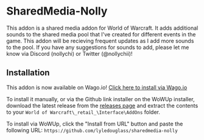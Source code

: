 # SharedMedia-Nolly

This addon is a shared media addon for World of Warcraft. It adds additional
sounds to the shared media pool that I've created for different events in the
game. This addon will be recieving frequent updates as I add more sounds to the
pool. If you have any suggestions for sounds to add, please let me know via
Discord (nollychi) or Twitter (@nollychii)!

## Installation

This addon is now available on Wago.io! [Click here to install via Wago.io](https://addons.wago.io/addons/sharedmedia-nolly)

To install it manually, or via the Github link installer on the WoWUp installer, download the latest release from the [releases page](https://github.com/lyledouglass/sharedmedia-nolly/releases) and extract the contents to your `World of Warcraft\_retail_\Interface\AddOns` folder.

To install via WoWUp, click the "Install from URL" button and paste the following URL: `https://github.com/lyledouglass/sharedmedia-nolly`
